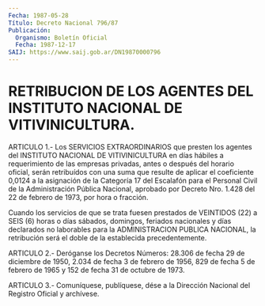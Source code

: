 ```yaml
---
Fecha: 1987-05-28
Título: Decreto Nacional 796/87
Publicación:
  Organismo: Boletín Oficial
  Fecha: 1987-12-17
SAIJ: https://www.saij.gob.ar/DN19870000796
---
```

# RETRIBUCION DE LOS AGENTES DEL INSTITUTO NACIONAL DE VITIVINICULTURA.

<a id="1"></a>
ARTICULO  1.- Los SERVICIOS EXTRAORDINARIOS que presten los agentes del  INSTITUTO  NACIONAL  DE  VITIVINICULTURA  en  días  hábiles  a requerimiento  de  las  empresas  privadas,  antes  o  después  del horario  oficial,  serán  retribuídos  con  una suma que resulte de aplicar el coeficiente 0,0124 a la asignación  de  la  Categoría 17 del  Escalafón para el Personal Civil de la Administración  Pública Nacional,  aprobado  por  Decreto  Nro.  1.428 del 22 de febrero de 1973, por hora o fracción.

Cuando los servicios de que se trata fuesen  prestados de VEINTIDOS (22)  a  SEIS  (6)  horas  o  días  sábados,  domingos,    feriados nacionales  y  días declarados no laborables para la ADMINISTRACION PUBLICA NACIONAL,  la  retribución  será el doble de la establecida precedentemente.

<a id="2"></a>
ARTICULO  2.- Deróganse los Decretos Números: 28.306 de fecha 29 de diciembre de  1950,  2.034  de  fecha  3 de febrero de 1956, 829 de fecha 5 de febrero de 1965 y 152 de fecha  31  de  octubre de 1973.

<a id="3"></a>
ARTICULO  3.- Comuníquese, publíquese, dése a la Dirección Nacional del Registro Oficial y archívese.
